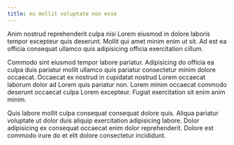 ```yaml
---
title: eu mollit voluptate non esse
---
```


Anim nostrud reprehenderit culpa nisi Lorem eiusmod in dolore laboris tempor excepteur quis deserunt. Mollit qui amet minim enim ut sit. Ad est ea officia consequat ullamco quis adipisicing officia exercitation cillum.

Commodo sint eiusmod tempor labore pariatur. Adipisicing do officia ea culpa duis pariatur mollit ullamco quis pariatur consectetur minim dolore occaecat. Occaecat ex nostrud in cupidatat nostrud Lorem occaecat laborum dolor ad Lorem quis pariatur non. Lorem minim occaecat commodo deserunt occaecat culpa Lorem excepteur. Fugiat exercitation sit enim anim minim.

Quis labore mollit culpa consequat consequat dolore quis. Aliqua pariatur voluptate ut dolor duis aliquip exercitation adipisicing labore. Dolor adipisicing ex consequat occaecat enim dolor reprehenderit. Dolore est commodo irure do et elit dolore consectetur incididunt.